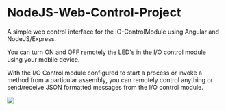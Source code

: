 # NodeJS-Web-Control-Project

A simple web control interface for the IO-ControlModule using Angular and NodeJS/Express.

You can turn ON and OFF remotely the LED's in the I/O control module using your mobile device.

With the I/O Control module configured to start a process or invoke a method from a particular assembly, you can remotely control anything or send/receive JSON formatted messages from the I/O control module. 

![](https://github.com/EdoLabWorks/ximgs/blob/master/NodeWebControl.png)
